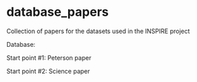 # database_papers

Collection of papers for the datasets used in the INSPIRE project

Database:

Start point #1: Peterson paper

Start point #2: Science paper
